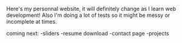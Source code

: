 Here's my personnal website, it will definitely change as I learn web development!
Also I'm doing a lot of tests so it might be messy or incomplete at times.

coming next:
-sliders
-resume download
-contact page
-projects
